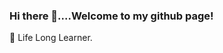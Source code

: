 ### Hi there 👋....Welcome to my github page!

🌱 Life Long Learner.

<!--
**pmb-7684/pmb-7684** is a ✨ _special_ ✨ repository because its `README.md` (this file) appears on your GitHub profile.

Here are some ideas to get you started:

- 🔭 I’m currently working on ...
- 🌱 I’m currently learning ...
- 👯 I’m looking to collaborate on ...
- 🤔 I’m looking for help with ...
- 💬 Ask me about ...
- 📫 How to reach me: ...
- 😄 Pronouns: ...
- ⚡ Fun fact: ...

⚡ Fun fact: I am a life long learner.  Whether I'm in school or home, it is important for me to grow and learn
-->
